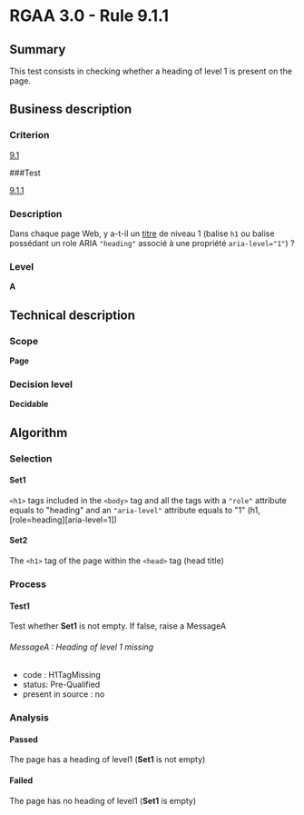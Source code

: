 # RGAA 3.0 -  Rule 9.1.1

## Summary

This test consists in checking whether a heading of level 1 is present on the page.

## Business description

### Criterion

[9.1](http://references.modernisation.gouv.fr/referentiel-technique-0#crit-9-1)

###Test

[9.1.1](http://disic.github.io/rgaa_referentiel_en/RGAA3.0_Criteria_English_version_v1.html#test-9-1-1)

### Description

Dans chaque page Web, y a-t-il un <a href="http://references.modernisation.gouv.fr/referentiel-technique-0#mTitre">titre</a> de niveau 1 (balise `h1` ou balise poss&eacute;dant un role ARIA `"heading"` associ&eacute; &agrave; une propri&eacute;t&eacute; `aria-level="1"`) ?

### Level

**A**

## Technical description

### Scope

**Page**

### Decision level

**Decidable**

## Algorithm

### Selection

#### Set1

`<h1>` tags included in the `<body>` tag and all the tags with a `"role"` attribute equals to "heading" and an `"aria-level"` attribute equals to "1" (h1, [role=heading][aria-level=1])

#### Set2

The `<h1>` tag of the page within the `<head>` tag (head title)

### Process

#### Test1

Test whether **Set1** is not empty. If false, raise a MessageA

###### MessageA : Heading of level 1 missing

-   code : H1TagMissing
-   status: Pre-Qualified
-   present in source : no

### Analysis

#### Passed

The page has a heading of level1 (**Set1** is not empty)

#### Failed

The page has no heading of level1 (**Set1** is empty)






